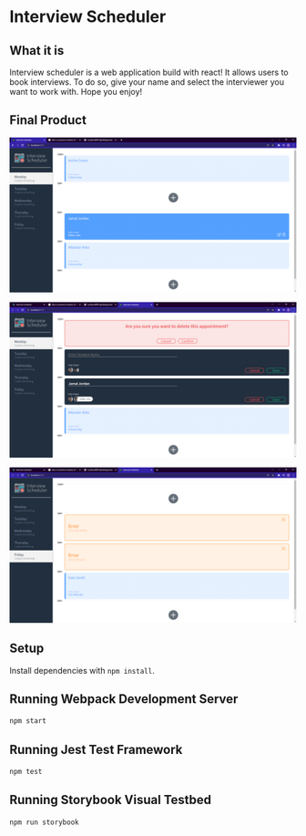 # Interview Scheduler

## What it is

Interview scheduler is a web application build with react! It allows users to book interviews. To do so, give your name and select the interviewer you want to work with. Hope you enjoy!

## Final Product

!["screenshot of page in normal state"](https://github.com/SeanConnorz/interview-scheduler/blob/master/public/images/interview-scheduler-home.png)

!["screenshot of page in multiple states"](https://github.com/SeanConnorz/interview-scheduler/blob/master/public/images/interview-rainbow.png)

!["screenshot of error page"](https://github.com/SeanConnorz/interview-scheduler/blob/master/public/images/interview-error.png)

## Setup

Install dependencies with `npm install`.

## Running Webpack Development Server

```sh
npm start
```

## Running Jest Test Framework

```sh
npm test
```

## Running Storybook Visual Testbed

```sh
npm run storybook
```
